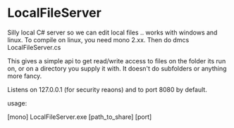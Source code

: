 LocalFileServer
===============

Silly local C# server so we can edit local files .. works with windows and linux. 
To compile on linux, you need mono 2.xx. Then do dmcs LocalFileServer.cs

This gives a simple api to get read/write access to files on the folder its run on,
or on a directory you supply it with. It doesn't do subfolders or anything more fancy.

Listens on 127.0.0.1 (for security reaons) and to port 8080 by default.

usage:

[mono] LocalFileServer.exe [path_to_share] [port]
